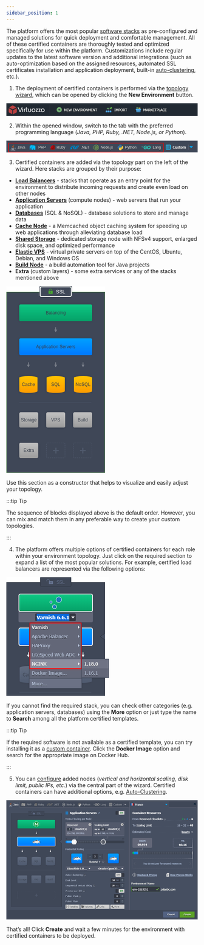 ```yaml
---
sidebar_position: 1
---
```


The platform offers the most popular [software stacks](1) as pre-configured and managed solutions for quick deployment and comfortable management. All of these certified containers are thoroughly tested and optimized specifically for use within the platform. Customizations include regular updates to the latest software version and additional integrations (such as auto-optimization based on the assigned resources, automated SSL certificates installation and application deployment, built-in [auto-clustering](1), etc.).

1. The deployment of certified containers is performed via the [topology wizard](1), which can be opened by clicking the **New Environment** button.

<div style={{
    display:'flex',
    justifyContent: 'center',
    margin: '0 0 1rem 0'
}}>

![Locale Dropdown](./img/CertifiedContainersDeployment/01-paas-main-buttons.png)

</div>

2. Within the opened window, switch to the tab with the preferred programming language (*Java, PHP, Ruby, .NET, Node.js, or Python*).

<div style={{
    display:'flex',
    justifyContent: 'center',
    margin: '0 0 1rem 0'
}}>

![Locale Dropdown](./img/CertifiedContainersDeployment/02-certified-containers-programming-languages.png)

</div>

3. Certified containers are added via the topology part on the left of the wizard. Here stacks are grouped by their purpose:

- **[Load Balancers](1)** - stacks that operate as an entry point for the environment to distribute incoming requests and create even load on other nodes
- **[Application Servers](1)** (compute nodes) - web servers that run your application
- **[Databases](1)** (SQL & NoSQL) - database solutions to store and manage data
- **[Cache Node](1)** - a Memcached object caching system for speeding up web applications through alleviating database load
- **[Shared Storage](1)** - dedicated storage node with NFSv4 support, enlarged disk space, and optimized performance
- **[Elastic VPS](1)** - virtual private servers on top of the CentOS, Ubuntu, Debian, and Windows OS
- **[Build Node](1)** - a build automation tool for Java projects
- **Extra** (custom layers) - some extra services or any of the stacks mentioned above


<div style={{
    display:'flex',
    justifyContent: 'center',
    margin: '0 0 1rem 0'
}}>

![Locale Dropdown](./img/CertifiedContainersDeployment/03-certified-containers-in-topology-wizard.png)

</div>

Use this section as a constructor that helps to visualize and easily adjust your topology.

:::tip Tip

The sequence of blocks displayed above is the default order. However, you can mix and match them in any preferable way to create your custom topologies.

:::

4. The platform offers multiple options of certified containers for each role within your environment topology. Just click on the required section to expand a list of the most popular solutions. For example, certified load balancers are represented via the following options:

<div style={{
    display:'flex',
    justifyContent: 'center',
    margin: '0 0 1rem 0'
}}>

![Locale Dropdown](./img/CertifiedContainersDeployment/04-certified-stack-versions.png)

</div>

If you cannot find the required stack, you can check other categories (e.g. application servers, databases) using the **More** option or just type the name to **Search** among all the platform certified templates.

:::tip Tip

If the required software is not available as a certified template, you can try installing it as a [custom container](1). Click the **Docker Image** option and search for the appropriate image on Docker Hub.

:::

5. You can [configure](1) added nodes (*vertical and horizontal scaling, disk limit, public IPs, etc.*) via the central part of the wizard. Certified containers can have additional options, e.g. [Auto-Clustering](1).

![Locale Dropdown](./img/CertifiedContainersDeployment/05-environment-with-certified-containers.png)

That’s all! Click **Create** and wait a few minutes for the environment with certified containers to be deployed.